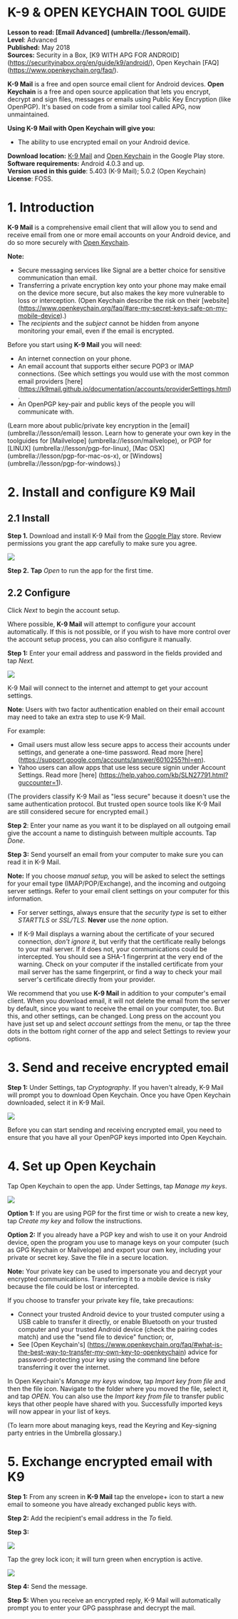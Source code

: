 [Title]: # ()
[Order]: # (0)

# K-9 & OPEN KEYCHAIN TOOL GUIDE


**Lesson to read: [Email Advanced] (umbrella://lesson/email).**  
**Level**: Advanced    
**Published:** May 2018    
**Sources:** Security in a Box, [K9 WITH APG FOR ANDROID] (https://securityinabox.org/en/guide/k9/android/), Open Keychain [FAQ] (https://www.openkeychain.org/faq/). 

**K-9 Mail** is a free and open source email client for Android devices. 
**Open Keychain** is a free and open source application that lets you encrypt, decrypt and sign files, messages or emails using Public Key Encryption (like OpenPGP). It's based on code from a similar tool called APG, now unmaintained. 

**Using K-9 Mail with Open Keychain will give you:**  
- The ability to use encrypted email on your Android device.

**Download location:** [K-9 Mail](https://play.google.com/store/apps/details?id=com.fsck.k9) and [Open Keychain](https://play.google.com/store/apps/details?) in the Google Play store.  
**Software requirements:**  Android 4.0.3 and up.  
**Version used in this guide**: 5.403 (K-9 Mail); 5.0.2 (Open Keychain)  
**License**: FOSS. 

# 1. Introduction

**K-9 Mail** is a comprehensive email client that will allow you to send and receive email from one or more email accounts on your Android device, and do so more securely with [Open Keychain](https://play.google.com/store/apps/details?id=org.sufficientlysecure.keychain&hl=en_GB).

**Note:**    
- Secure messaging services like Signal are a better choice for sensitive communication than email.   
- Transferring a private encryption key onto your phone may make email on the device more secure, but also makes the key more vulnerable to loss or interception. (Open Keychain describe the risk on their [website] (https://www.openkeychain.org/faq/#are-my-secret-keys-safe-on-my-mobile-device).) 
- The *recipients* and the *subject* cannot be hidden from anyone monitoring your email, even if the email is encrypted.

Before you start using **K-9 Mail** you will need:  
- An internet connection on your phone.  
- An email account that supports either secure POP3 or IMAP connections. (See which settings you would use with the most common email providers [here] (https://k9mail.github.io/documentation/accounts/providerSettings.html).   
- An OpenPGP key-pair and public keys of the people you will communicate with. 

(Learn more about public/private key encryption in the [email] (umbrella://lesson/email) lesson. Learn how to generate your own key in the toolguides for [Mailvelope] (umbrella://lesson/mailvelope), or PGP for [LINUX] (umbrella://lesson/pgp-for-linux), [Mac OSX] (umbrella://lesson/pgp-for-mac-os-x), or [Windows] (umbrella://lesson/pgp-for-windows).)

# 2. Install and configure K9 Mail

## 2.1 Install

**Step 1.** Download and install K-9 Mail from the [Google Play](https://play.google.com/store/apps/details?id=com.fsck.k9) store. Review permissions you grant the app carefully to make sure you agree. 

![](tool_k9_1.png)

**Step 2.** **Tap** *Open* to run the app for the first time.

## 2.2 Configure

Click *Next* to begin the account setup. 

Where possible, **K-9 Mail** will attempt to configure your account automatically.  If this is not possible, or if you wish to have more control over the account setup process, you can also configure it manually.

**Step 1:** Enter your email address and password in the fields provided and tap *Next.* 

![](tool_k9_2.png)

K-9 Mail will connect to the internet and attempt to get your account settings.
 
**Note**: Users with two factor authentication enabled on their email account may need to take an extra step to use K-9 Mail. 
 
For example:      
* Gmail users must allow less secure apps to access their accounts under settings, and generate a one-time password. Read more [here] (https://support.google.com/accounts/answer/6010255?hl=en).   
* Yahoo users can allow apps that use less secure signin under Account Settings. Read more [here] (https://help.yahoo.com/kb/SLN27791.html?guccounter=1). 
 
(The providers classify K-9 Mail as "less secure" because it doesn't use the same authentication protocol. But trusted open source tools like K-9 Mail are still considered secure for encrypted email.)


**Step 2**: Enter your name as you want it to be displayed on all outgoing email give the account a name to distinguish between multiple accounts.  Tap *Done*.

**Step 3:** Send yourself an email from your computer to make sure you can read it in K-9 Mail. 

**Note:** If you choose *manual setup,* you will be asked to select the settings for your email type (IMAP/POP/Exchange), and the incoming and outgoing server settings. Refer to your email client settings on your computer for this information.   

- For server settings, always ensure that the *security type* is set to either *STARTTLS* or *SSL/TLS*. **Never** use the *none* option. 
 
- If K-9 Mail displays a warning about the certificate of your secured connection, *don't ignore it,* but verify that the certificate really belongs to your mail server. If it does not, your communications could be intercepted. You should see a SHA-1 fingerprint at the very end of the warning. Check on your computer if the installed certificate from your mail server has the same fingerprint, or find a way to check your mail server's certificate directly from your provider. 


We recommend that you use **K-9 Mail** in addition to your computer's email client. When you download email, it will not delete the email from the server by default, since you want to receive the email on your computer, too. But this, and other settings, can be changed. Long press on the account you have just set up and select *account settings* from the menu, or tap the three dots in the bottom right corner of the app and select Settings to review your options.


# 3. Send and receive encrypted email 

**Step 1:** Under Settings, tap *Cryptography*. If you haven't already, K-9 Mail will prompt you to download Open Keychain. Once you have Open Keychain downloaded, select it in K-9 Mail.

![](tool_k9_5.png)
  
Before you can start sending and receiving encrypted email, you need to ensure that you have all your OpenPGP keys imported into Open Keychain.  

# 4. Set up Open Keychain

Tap Open Keychain to open the app. Under Settings, tap *Manage my keys*. 

![](tool_k9_6.png)  

**Option 1:** If you are using PGP for the first time or wish to create a new key, tap *Create my key* and follow the instructions.

**Option 2:** If you already have a PGP key and wish to use it on your Android device, open the program you use to manage keys on your computer (such as GPG Keychain or Mailvelope) and export your own key, including your private or secret key. Save the file in a secure location. 

**Note:** Your private key can be used to impersonate you and decrypt your encrypted communications. Transferring it to a mobile device is risky because the file could be lost or intercepted. 

If you choose to transfer your private key file, take precautions:    

- Connect your trusted Android device to your trusted computer using a USB cable to transfer it directly, or enable Bluetooth on your trusted computer and your trusted Android device (check the pairing codes match) and use the "send file to device" function; or, 
- See [Open Keychain's] (https://www.openkeychain.org/faq/#what-is-the-best-way-to-transfer-my-own-key-to-openkeychain) advice for password-protecting your key using the command line before transferring it over the internet.

In Open Keychain's *Manage my keys* window, tap *Import key from file* and then the file icon. Navigate to the folder where you moved the file, select it, and tap *OPEN*. You can also use the *Import key from file* to transfer public keys that other people have shared with you. Successfully imported keys will now appear in your list of keys.    

(To learn more about managing keys, read the Keyring and Key-signing party entries in the Umbrella glossary.)


# 5. Exchange encrypted email with K9

**Step 1:** From any screen in **K-9 Mail** tap the envelope+ icon to start a new email to someone you have already exchanged public keys with. 

**Step 2:** Add the recipient's email address in the *To* field.

**Step 3:**   

![](tool_k9_7.png)

Tap the grey lock icon; it will turn green when encryption is active.  

![](tool_k9_8.png) 

**Step 4:** Send the message.

**Step 5:** When you receive an encrypted reply, K-9 Mail will automatically prompt you to enter your GPG passphrase and decrypt the mail.
